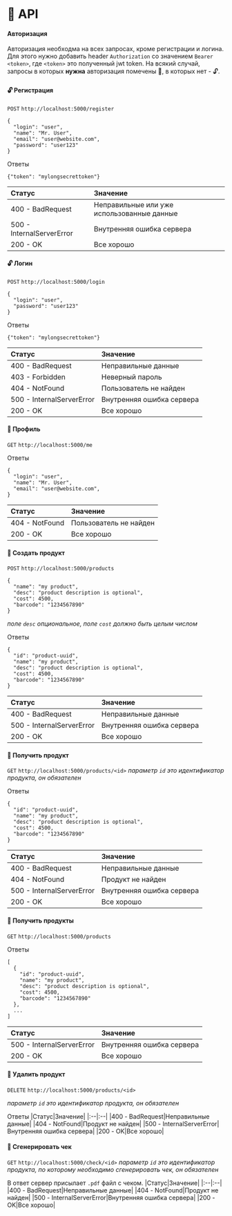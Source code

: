 # 🐙 API



#### Авторизация
Авторизация необходма на всех запросах, кроме регистрации и логина. Для этого нужно добавить header `Authorization` со значением `Bearer <token>`, где `<token>` это полученный jwt token. На всякий случай, запросы в которых **нужна** авторизация помечены 🔐, в которых нет - 🔓.

#### 🔓 Регистрация
`POST` `http://localhost:5000/register`
```
{
  "login": "user",
  "name": "Mr. User",
  "email": "user@website.com",
  "password": "user123"
}
```
Ответы
```
{"token": "mylongsecrettoken"}
```
|Статус|Значение|
|:--|:--|
|400 - BadRequest|Неправильные или уже использованные данные|
|500 - InternalServerError|Внутренняя ошибка сервера|
|200 - OK|Все хорошо|

#### 🔓 Логин
`POST` `http://localhost:5000/login`
```
{
  "login": "user",
  "password": "user123"
}
```
Ответы
```
{"token": "mylongsecrettoken"}
```
|Статус|Значение|
|:--|:--|
|400 - BadRequest|Неправильные данные|
|403 - Forbidden|Неверный пароль|
|404 - NotFound|Пользователь не найден|
|500 - InternalServerError|Внутренняя ошибка сервера|
|200 - OK|Все хорошо|

#### 🔐 Профиль
`GET` `http://localhost:5000/me`

Ответы
```
{
  "login": "user",
  "name": "Mr. User",
  "email": "user@website.com",
}
```
|Статус|Значение|
|:--|:--|
|404 - NotFound|Пользователь не найден|
|200 - OK|Все хорошо|

#### 🔐 Создать продукт
`POST` `http://localhost:5000/products`
```
{
  "name": "my product",
  "desc": "product description is optional",
  "cost": 4500,
  "barcode": "1234567890"
}
```
*поле `desc` опциональное, поле `cost` должно быть целым числом*

Ответы
```
{
  "id": "product-uuid",
  "name": "my product",
  "desc": "product description is optional",
  "cost": 4500,
  "barcode": "1234567890"
}
```
|Статус|Значение|
|:--|:--|
|400 - BadRequest|Неправильные данные|
|500 - InternalServerError|Внутренняя ошибка сервера|
|200 - OK|Все хорошо|

#### 🔐 Получить продукт
`GET` `http://localhost:5000/products/<id>`
*параметр `id` это идентификатор продукта, он обязателен*

Ответы
```
{
  "id": "product-uuid",
  "name": "my product",
  "desc": "product description is optional",
  "cost": 4500,
  "barcode": "1234567890"
}
```
|Статус|Значение|
|:--|:--|
|400 - BadRequest|Неправильные данные|
|404 - NotFound|Продукт не найден|
|500 - InternalServerError|Внутренняя ошибка сервера|
|200 - OK|Все хорошо|

#### 🔐 Получить продукты
`GET` `http://localhost:5000/products`

Ответы
```
[
  {
    "id": "product-uuid",
    "name": "my product",
    "desc": "product description is optional",
    "cost": 4500,
    "barcode": "1234567890"
  },
  ...
]
```
|Статус|Значение|
|:--|:--|
|500 - InternalServerError|Внутренняя ошибка сервера|
|200 - OK|Все хорошо|

#### 🔐 Удалить продукт
`DELETE` `http://localhost:5000/products/<id>`

*параметр `id` это идентификатор продукта, он обязателен*

Ответы
|Статус|Значение|
|:--|:--|
|400 - BadRequest|Неправильные данные|
|404 - NotFound|Продукт не найден|
|500 - InternalServerError|Внутренняя ошибка сервера|
|200 - OK|Все хорошо|

#### 🔐 Сгенерировать чек
`GET` `http://localhost:5000/check/<id>`
*параметр `id` это идентификатор продукта, по которому необходимо сгенерировать чек, он обязателен*

В ответ сервер присылает `.pdf` файл с чеком.
|Статус|Значение|
|:--|:--|
|400 - BadRequest|Неправильные данные|
|404 - NotFound|Продукт не найден|
|500 - InternalServerError|Внутренняя ошибка сервера|
|200 - OK|Все хорошо|
